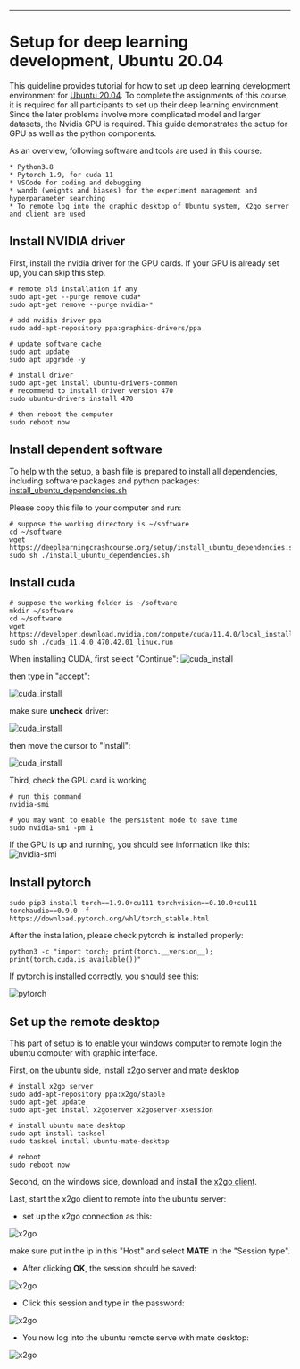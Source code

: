 
___
# Setup for deep learning development, Ubuntu 20.04

This guideline provides tutorial for how to set up deep learning development environment for [Ubuntu 20.04](https://ubuntu.com/). To complete the assignments of this course, it is required for all participants to set up their deep learning environment. Since the later problems involve more complicated model and larger datasets, the Nvidia GPU is required. This guide demonstrates the setup for GPU as well as the python components.

As an overview, following software and tools are used in this course:

    * Python3.8
    * Pytorch 1.9, for cuda 11
    * VSCode for coding and debugging
    * wandb (weights and biases) for the experiment management and hyperparameter searching
    * To remote log into the graphic desktop of Ubuntu system, X2go server and client are used

## Install NVIDIA driver

First, install the nvidia driver for the GPU cards. If your GPU is already set up, you can skip this step.

```
# remote old installation if any
sudo apt-get --purge remove cuda*
sudo apt-get remove --purge nvidia-*

# add nvidia driver ppa
sudo add-apt-repository ppa:graphics-drivers/ppa

# update software cache
sudo apt update
sudo apt upgrade -y

# install driver
sudo apt-get install ubuntu-drivers-common
# recommend to install driver version 470
sudo ubuntu-drivers install 470

# then reboot the computer
sudo reboot now
```
## Install dependent software

To help with the setup, a bash file is prepared to install all dependencies, including software packages and python packages:
[install_ubuntu_dependencies.sh](setup/install_ubuntu_dependencies.sh)

Please copy this file to your computer and run:
```
# suppose the working directory is ~/software
cd ~/software
wget https://deeplearningcrashcourse.org/setup/install_ubuntu_dependencies.sh
sudo sh ./install_ubuntu_dependencies.sh
```

## Install cuda
```
# suppose the working folder is ~/software
mkdir ~/software
cd ~/software
wget https://developer.download.nvidia.com/compute/cuda/11.4.0/local_installers/cuda_11.4.0_470.42.01_linux.run
sudo sh ./cuda_11.4.0_470.42.01_linux.run
```

When installing CUDA, first select "Continue":
![cuda_install](images/setup/cuda1.png)

then type in "accept":

![cuda_install](images/setup/cuda2.png)

make sure **uncheck** driver:

![cuda_install](images/setup/cuda3.png)

then move the cursor to "Install":

![cuda_install](images/setup/cuda4.png)

Third, check the GPU card is working
```
# run this command
nvidia-smi

# you may want to enable the persistent mode to save time
sudo nvidia-smi -pm 1
```

If the GPU is up and running, you should see information like this:
![nvidia-smi](images/setup/gpu_info.png)

## Install pytorch

```
sudo pip3 install torch==1.9.0+cu111 torchvision==0.10.0+cu111 torchaudio==0.9.0 -f https://download.pytorch.org/whl/torch_stable.html
```

After the installation, please check pytorch is installed properly:
```
python3 -c "import torch; print(torch.__version__); print(torch.cuda.is_available())"
```

If pytorch is installed correctly, you should see this:

![pytorch](images/setup/check_pytorch.png)

## Set up the remote desktop

This part of setup is to enable your windows computer to remote login the ubuntu computer with graphic interface.

First, on the ubuntu side, install x2go server and mate desktop
```
# install x2go server
sudo add-apt-repository ppa:x2go/stable
sudo apt-get update
sudo apt-get install x2goserver x2goserver-xsession

# install ubuntu mate desktop
sudo apt install tasksel
sudo tasksel install ubuntu-mate-desktop

# reboot
sudo reboot now
```

Second, on the windows side, download and install the [x2go client](https://code.x2go.org/releases/X2GoClient_latest_mswin32-setup.exe). 

Last, start the x2go client to remote into the ubuntu server:

- set up the x2go connection as this:

![x2go](images/setup/x2go_client.png)

make sure put in the ip in this "Host" and select **MATE** in the "Session type".

- After clicking **OK**, the session should be saved:

![x2go](images/setup/x2go_client2.png)

- Click this session and type in the password:

![x2go](images/setup/x2go_client3.png)

- You now log into the ubuntu remote serve with mate desktop:

![x2go](images/setup/x2go_client4.png)